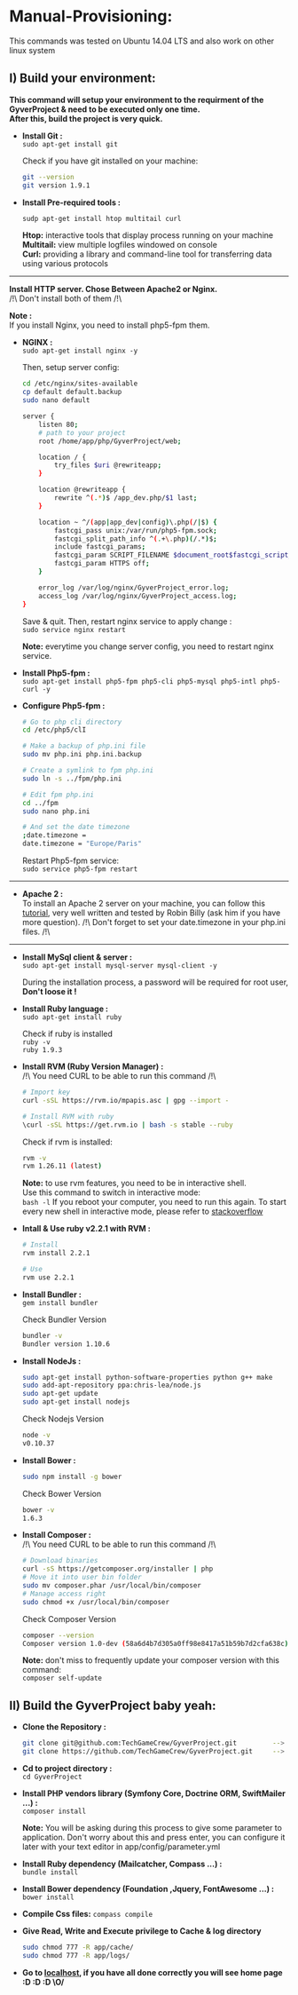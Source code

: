 # Manual-Provisioning:

This commands was tested on Ubuntu 14.04 LTS and also work on other linux system 

## I) Build your environment:

**This command will setup your environment to the requirment of the GyverProject & need to be executed only one time.**  
**After this, build the project is very quick.**

* **Install Git :**  
    `sudo apt-get install git`
    
    Check if you have git installed on your machine:  
    ```bash
    git --version  
    git version 1.9.1
    ```

* **Install Pre-required tools :** 
    ```bash
    sudp apt-get install htop multitail curl
    ```
    
    **Htop:** interactive tools that display process running on your machine  
    **Multitail:** view multiple logfiles windowed on console  
    **Curl:** providing a library and command-line tool for transferring data using various protocols  

----

**Install HTTP server. Chose Between Apache2 or Nginx.**  
/!\ Don't install both of them /!\

**Note :**  
If you install Nginx, you need to install php5-fpm them.

* **NGINX :**  
    `sudo apt-get install nginx -y`
    
    Then, setup server config:  
    ```bash
    cd /etc/nginx/sites-available
    cp default default.backup
    sudo nano default
    ```

    ```bash
    server {
        listen 80;
        # path to your project
        root /home/app/php/GyverProject/web;
    
        location / {
            try_files $uri @rewriteapp;
        }
    
        location @rewriteapp {
            rewrite ^(.*)$ /app_dev.php/$1 last;
        }
    
        location ~ ^/(app|app_dev|config)\.php(/|$) {
            fastcgi_pass unix:/var/run/php5-fpm.sock;
            fastcgi_split_path_info ^(.+\.php)(/.*)$;
            include fastcgi_params;
            fastcgi_param SCRIPT_FILENAME $document_root$fastcgi_script_name;
            fastcgi_param HTTPS off;
        }
    
        error_log /var/log/nginx/GyverProject_error.log;
        access_log /var/log/nginx/GyverProject_access.log;
    }
    ```
    
    Save & quit. Then, restart nginx service to apply change :  
    `sudo service nginx restart`
    
    **Note:** everytime you change server config, you need to restart nginx service.
    
* **Install Php5-fpm :**  
    `sudo apt-get install php5-fpm php5-cli php5-mysql php5-intl php5-curl -y`
    
* **Configure Php5-fpm :**  
    ```bash
    # Go to php cli directory
    cd /etc/php5/clI
    
    # Make a backup of php.ini file
    sudo mv php.ini php.ini.backup 
    
    # Create a symlink to fpm php.ini
    sudo ln -s ../fpm/php.ini
    
    # Edit fpm php.ini
    cd ../fpm  
    sudo nano php.ini
    
    # And set the date timezone
    ;date.timezone =
    date.timezone = "Europe/Paris"
    ```
        
    Restart Php5-fpm service:  
    `sudo service php5-fpm restart`
    
----

* **Apache 2 :**  
    To install an Apache 2 server on your machine, you can follow this [tutorial](http://www.petit-laboratoire-de-graphisme-potentiel.com/tutoriels/installer-serveur-developpement-apache2-php5.html), very well written and tested by Robin Billy (ask him if you have more question). 
    /!\ Don't forget to set your date.timezone in your php.ini files. /!\
    
----

* **Install MySql client & server :**  
    `sudo apt-get install mysql-server mysql-client -y`
    
    During the installation process, a password will be required for root user, **Don't loose it !**

* **Install Ruby language :**  
    `sudo apt-get install ruby`
    
    Check if ruby is installed  
    `ruby -v`  
    `ruby 1.9.3`

* **Install RVM (Ruby Version Manager) :**  
    /!\ You need CURL to be able to run this command /!\

    ```bash
    # Import key
    curl -sSL https://rvm.io/mpapis.asc | gpg --import -
    
    # Install RVM with ruby
    \curl -sSL https://get.rvm.io | bash -s stable --ruby
    ```
    
    Check if rvm is installed:  
    ```bash
    rvm -v
    rvm 1.26.11 (latest)
    ```
    
    **Note:** to use rvm features, you need to be in interactive shell.  
    Use this command to switch in interactive mode:  
    `bash -l`
    If you reboot your computer, you need to run this again. To start every new shell in interactive mode, please refer to [stackoverflow](http://stackoverflow.com/questions/5352827/why-doesnt-rvm-work-in-a-bash-script-like-it-works-in-an-interactive-shell)

* **Intall & Use ruby v2.2.1 with RVM :**  
    ```bash
    # Install
    rvm install 2.2.1
    
    # Use
    rvm use 2.2.1
    ```
    
* **Install Bundler :**  
    `gem install bundler`
    
    Check Bundler Version
    ```bash
    bundler -v
    Bundler version 1.10.6
    ```

* **Install NodeJs :**
    ```bash
    sudo apt-get install python-software-properties python g++ make
    sudo add-apt-repository ppa:chris-lea/node.js
    sudo apt-get update
    sudo apt-get install nodejs
    ```
    
    Check Nodejs Version
    ```bash
    node -v
    v0.10.37
    ```

* **Install Bower :**
    ```bash
    sudo npm install -g bower
    ```
    
    Check Bower Version
    ```bash
    bower -v
    1.6.3
    ```

* **Install Composer :**  
    /!\ You need CURL to be able to run this command /!\  
    ```bash
    # Download binaries
    curl -sS https://getcomposer.org/installer | php
    # Move it into user bin folder
    sudo mv composer.phar /usr/local/bin/composer
    # Manage access right
    sudo chmod +x /usr/local/bin/composer
    ```
    
    Check Composer Version  
    ```bash
    composer --version
    Composer version 1.0-dev (58a6d4b7d305a0ff98e8417a51b59b7d2cfa638c) 2015-11-10 16:35:29
    ```
    
    **Note:** don't miss to frequently update your composer version with this command:  
    `composer self-update`
    
## II) Build the GyverProject baby yeah:

* **Clone the Repository :**  
    ```bash
    git clone git@github.com:TechGameCrew/GyverProject.git         --> use ssh protocol (need to generate SSH Key before)
    git clone https://github.com/TechGameCrew/GyverProject.git     --> use https protocol
    ```

* **Cd to project directory :**  
    `cd GyverProject`
    
* **Install PHP vendors library (Symfony Core, Doctrine ORM, SwiftMailer ...) :**  
    `composer install`
      
    **Note:** You will be asking during this process to give some parameter to application. Don't worry about this and press enter, you can configure it later with your text editor in app/config/parameter.yml
    
* **Install Ruby dependency (Mailcatcher, Compass ...) :**  
    `bundle install`
    
* **Install Bower dependency (Foundation ,Jquery, FontAwesome ...) :**  
    `bower install`

* **Compile Css files:**
    `compass compile`
 
* **Give Read, Write and Execute privilege to Cache & log directory**
    ```bash
    sudo chmod 777 -R app/cache/
    sudo chmod 777 -R app/logs/
    ```

* **Go to [localhost](http://localhost/), if you have all done correctly you will see home page   :D :D :D \O/**
